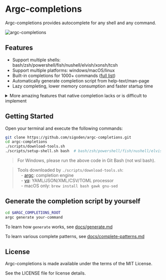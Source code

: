 # Argc-completions

Argc-completions provides autocomplete for any shell and any command.

![argc-completions](https://github.com/sigoden/argc-completions/assets/4012553/235bd290-516c-4dec-83d8-17cb852d35ae)

## Features

- Support multiple shells: bash/zsh/powershell/fish/nushell/elvish/xonsh/tcsh
- Support multiple platforms: windows/macOS/linux
- Built-in completions for 1000+ commands ([full list](./MANIFEST.md))
- Automatically generate completion script from help-text/man-page
- Lazy completing, lower memory consumption and faster startup time

<details>
<summary>
More amazing features that native completion lacks or is difficult to implement
</summary>

### Parallel computing

![complete-git-checkout](https://github.com/sigoden/argc-completions/assets/4012553/9f062328-ad01-470e-963d-ae3f3777ca8c)

```sh
_choice_ref() {
    _argc_util_parallel _choice_local_branch ::: _choice_remote_branch ::: _choice_tag ::: _choice_head_commit
}
```

### Use network

![complete-cargo-add](https://github.com/sigoden/argc-completions/assets/4012553/dda4b2b4-338c-4a82-8a9a-ec8d7afd2d33)

### Complete comma-separated list 

![complete-find-type](https://github.com/sigoden/argc-completions/assets/4012553/f29da10b-5d86-4a1c-add0-987a4172a182)

### Complete multiple parts

![complete-rustup-target-add](https://github.com/sigoden/argc-completions/assets/4012553/e0ca086f-52c1-4cff-be22-a9c0db7bf823)

### Complete key-value pairs

![complete-ssh-o](https://github.com/sigoden/argc-completions/assets/4012553/0d758936-035a-427b-9821-5e1b9274411a)

### Reuse completion of other command/subcommand

![complete-yarn-workspace](https://github.com/sigoden/argc-completions/assets/4012553/8b611145-9c25-478b-8d1c-d58671028b5d)

</details>

## Getting Started

Open your terminal and execute the following commands:

```sh
git clone https://github.com/sigoden/argc-completions.git
cd argc-completions
./scripts/download-tools.sh
./scripts/setup-shell.sh bash  # bash/zsh/powershell/fish/nushell/elvish/xonsh/tcsh
```

> For Windows, please run the above code in Git Bash (not wsl bash).

> Tools downloaded by `./scripts/download-tools.sh`:\
> &nbsp;&nbsp; - [argc](https://github.com/sigoden/argc): completion engine\
> &nbsp;&nbsp; - [yq](https://github.com/mikefarah/yq): YAML/JSON/XML/CSV/TOML processor\
> &nbsp;&nbsp; - macOS only: `brew install bash gawk gnu-sed`

## Generate the completion script by yourself

```sh
cd $ARGC_COMPLETIONS_ROOT
argc generate your-command
```

To learn how `generate` works, see [docs/generate.md](docs/generate.md)

To learn various complete patterns, see [docs/complete-patterns.md](docs/complete-patterns.md)

## License

Argc-completions is made available under the terms of the MIT License. 

See the LICENSE file for license details.
